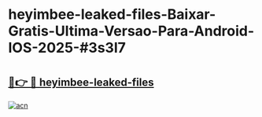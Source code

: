# heyimbee-leaked-files-Baixar-Gratis-Ultima-Versao-Para-Android-IOS-2025-#3s3l7

# <h2><a href="https://ainizakaria.my?title=heyimbee-leaked-files&ref=25M">🔗👉 🔴 heyimbee-leaked-files</a></h2>

[![acn](https://github.com/user-attachments/assets/0f9c940e-d8b0-45ae-aac7-cd30a18b3e1c)](https://ainizakaria.my?title=heyimbee-leaked-files&ref=25M)


